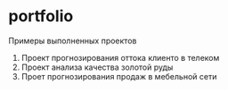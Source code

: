 # portfolio
Примеры выполненных проектов

1. Проект прогнозирования оттока клиенто в телеком
2. Проект анализа качества золотой руды
3. Проет прогнозирования продаж в мебельной сети
